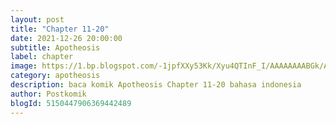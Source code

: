 ```yaml
---
layout: post 
title: "Chapter 11-20"
date: 2021-12-26 20:00:00
subtitle: Apotheosis
label: chapter
image: https://1.bp.blogspot.com/-1jpfXXy53Kk/Xyu4QTInF_I/AAAAAAAABGk/AL1Ekley3NsAdHEBbaxao7_vK2hm_97HACLcBGAsYHQ/s72-c/aaaa.jpg
category: apotheosis
description: baca komik Apotheosis Chapter 11-20 bahasa indonesia 
author: Postkomik
blogId: 5150447906369442489
---
```

